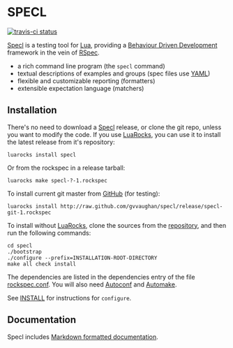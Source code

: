 SPECL
=====

[![travis-ci status](https://secure.travis-ci.org/gvvaughan/specl.png?branch=master)](http://travis-ci.org/gvvaughan/specl/builds)

[Specl][] is a testing tool for [Lua][], providing a
[Behaviour Driven Development][BDD] framework in the vein of [RSpec][].

 * a rich command line program (the `specl` command)
 * textual descriptions of examples and groups (spec files use [YAML][])
 * flexible and customizable reporting (formatters)
 * extensible expectation language (matchers)

Installation
------------

There's no need to download a [Specl][] release, or clone the git repo,
unless you want to modify the code.  If you use [LuaRocks][], you can
use it to install the latest release from it's repository:

    luarocks install specl

Or from the rockspec in a release tarball:

    luarocks make specl-?-1.rockspec

To install current git master from [GitHub][specl] (for testing):

    luarocks install http://raw.github.com/gvvaughan/specl/release/specl-git-1.rockspec

To install without [LuaRocks][], clone the sources from the
[repository][specl], and then run the following commands:

    cd specl
    ./bootstrap
    ./configure --prefix=INSTALLATION-ROOT-DIRECTORY
    make all check install

The dependencies are listed in the dependencies entry of the file
[rockspec.conf][L10]. You will also need [Autoconf][] and [Automake][].

See [INSTALL][] for instructions for `configure`.

Documentation
-------------

Specl includes [Markdown formatted documentation][github.io].


[autoconf]:  http://gnu.org/s/autoconf
[automake]:  http://gnu.org/s/automake
[bdd]:       http://en.wikipedia.org/wiki/Behavior-driven_development
[github.io]: http://gvvaughan.github.io/specl
[install]:   http://raw.github.com/gvvaughan/specl/release/INSTALL
[lua]:       http://www.lua.org
[luarocks]:  http://www.luarocks.org
[rspec]:     http://github.com/rspec/rspec
[specl]:     http://github.com/gvvaughan/specl
[L10]:       http://github.com/gvvaughan/specl/blob/master/rockspec.conf#L10
[yaml]:      http//yaml.org
